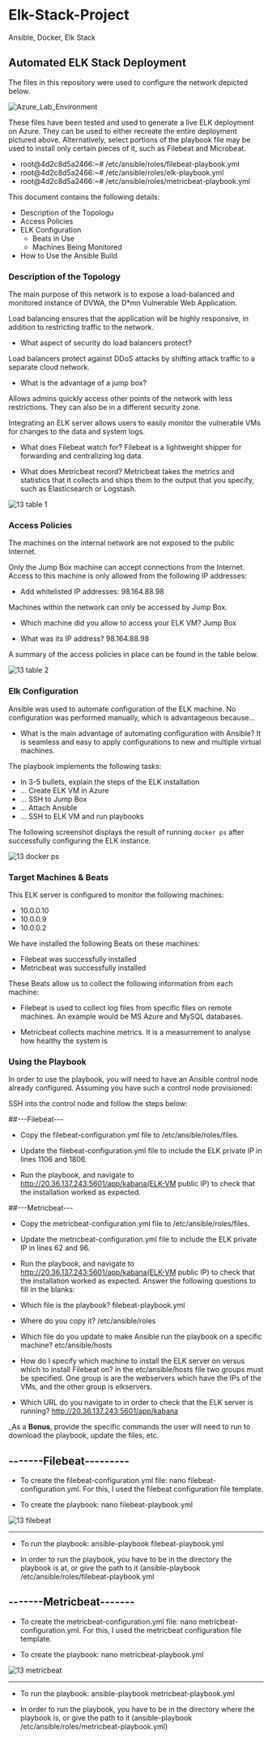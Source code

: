 # Elk-Stack-Project
Ansible, Docker, Elk Stack
## Automated ELK Stack Deployment

The files in this repository were used to configure the network depicted below.

![Azure_Lab_Environment](https://user-images.githubusercontent.com/80214918/110512134-8f3fbc00-80ca-11eb-917b-6a555fa3a71c.png)

These files have been tested and used to generate a live ELK deployment on Azure. They can be used to either recreate the entire deployment pictured above. Alternatively, select portions of the playbook file may be used to install only certain pieces of it, such as Filebeat and Microbeat.

 - root@4d2c8d5a2466:~# /etc/ansible/roles/filebeat-playbook.yml
 - root@4d2c8d5a2466:~# /etc/ansible/roles/elk-playbook.yml
 - root@4d2c8d5a2466:~# /etc/ansible/roles/metricbeat-playbook.yml

This document contains the following details:
- Description of the Topologu
- Access Policies
- ELK Configuration
  - Beats in Use
  - Machines Being Monitored
- How to Use the Ansible Build


### Description of the Topology

The main purpose of this network is to expose a load-balanced and monitored instance of DVWA, the D*mn Vulnerable Web Application.

Load balancing ensures that the application will be highly responsive, in addition to restricting traffic to the network.

- What aspect of security do load balancers protect? 

Load balancers protect against DDoS attacks by shifting attack traffic to a separate cloud network.

- What is the advantage of a jump box?

Allows admins quickly access other points of the network with less restrictions. They can also be in a different security zone.

Integrating an ELK server allows users to easily monitor the vulnerable VMs for changes to the data and system logs.

- What does Filebeat watch for? Filebeat is a lightweight shipper for forwarding and centralizing log data.

- What does Metricbeat record? Metricbeat takes the metrics and statistics that it collects and ships them to the output that you specify, such as Elasticsearch or Logstash.

![13 table 1](https://user-images.githubusercontent.com/80214918/110512938-505e3600-80cb-11eb-9f3a-d9c5f3632b0e.png)

### Access Policies

The machines on the internal network are not exposed to the public Internet. 

Only the Jump Box machine can accept connections from the Internet. Access to this machine is only allowed from the following IP addresses:

- Add whitelisted IP addresses: 98.164.88.98

Machines within the network can only be accessed by Jump Box.

- Which machine did you allow to access your ELK VM? Jump Box

- What was its IP address? 98.164.88.98

A summary of the access policies in place can be found in the table below.

![13 table 2](https://user-images.githubusercontent.com/80214918/110513126-7edc1100-80cb-11eb-8143-60b0372f6763.png)

### Elk Configuration

Ansible was used to automate configuration of the ELK machine. No configuration was performed manually, which is advantageous because...

- What is the main advantage of automating configuration with Ansible? It is seamless and easy to apply configurations to new and multiple virtual machines. 

The playbook implements the following tasks:
- In 3-5 bullets, explain the steps of the ELK installation
- ... Create ELK VM in Azure
- ... SSH to Jump Box
- ... Attach Ansible 
- ... SSH to ELK VM and run playbooks

The following screenshot displays the result of running `docker ps` after successfully configuring the ELK instance.

![13 docker ps](https://user-images.githubusercontent.com/80214918/110513200-95826800-80cb-11eb-9567-5966051e52a8.PNG)

### Target Machines & Beats
This ELK server is configured to monitor the following machines:
- 10.0.0.10
- 10.0.0.9
- 10.0.0.2

We have installed the following Beats on these machines:
- Filebeat was successfully installed
- Metricbeat was successfully installed

These Beats allow us to collect the following information from each machine:

- Filebeat is used to collect log files from specific files on remote machines. An example would be MS Azure and MySQL databases. 

- Metricbeat collects machine metrics. It is a measurrement to analyse how healthy the system is

### Using the Playbook
In order to use the playbook, you will need to have an Ansible control node already configured. Assuming you have such a control node provisioned: 

SSH into the control node and follow the steps below:

##---Filebeat---

- Copy the filebeat-configuration.yml file to /etc/ansible/roles/files.

- Update the filebeat-configuration.yml file to include the ELK private IP in lines 1106 and 1806.

- Run the playbook, and navigate to http://20.36.137.243:5601/app/kabana(ELK-VM public IP) to check that the installation worked as expected.

##---Metricbeat---

- Copy the metricbeat-configuration.yml file to /etc/ansible/roles/files.

- Update the metricbeat-configuration.yml file to include the ELK private IP in lines 62 and 96.

- Run the playbook, and navigate to http://20.36.137.243:5601/app/kabana(ELK-VM public IP) to check that the installation worked as expected.
Answer the following questions to fill in the blanks:
- Which file is the playbook? filebeat-playbook.yml

- Where do you copy it? /etc/ansible/roles

- Which file do you update to make Ansible run the playbook on a specific machine? etc/ansible/hosts

- How do I specify which machine to install the ELK server on versus which to install Filebeat on? in the etc/ansible/hosts file two groups must be specified. One group is are the webservers which have the IPs of the VMs, and the other group is elkservers.

- Which URL do you navigate to in order to check that the ELK server is running? http://20.36.137.243:5601/app/kabana

_As a **Bonus**, provide the specific commands the user will need to run to download the playbook, update the files, etc.

## -------Filebeat---------

- To create the filebeat-configuration.yml file: nano filebeat-configuration.yml. For this, I used the filebeat configuration file template.

- To create the playbook: nano filebeat-playbook.yml

![13 filebeat](https://user-images.githubusercontent.com/80214918/110515842-746f4680-80ce-11eb-8255-491dc912f38d.png)
        
---
- To run the playbook: ansible-playbook filebeat-playbook.yml

* In order to run the playbook, you have to be in the directory the playbook is at, or give the path to it (ansible-playbook /etc/ansible/roles/filebeat-playbook.yml

## -------Metricbeat-------

- To create the metricbeat-configuration.yml file: nano metricbeat-configuration.yml. For this, I used the metricbeat configuration file template.

- To create the playbook: nano metricbeat-playbook.yml

![13 metricbeat](https://user-images.githubusercontent.com/80214918/110515058-95836780-80cd-11eb-8dac-d2eec9de7600.png)

   ---
   
   - To run the playbook: ansible-playbook metricbeat-playbook.yml
   
   * In order to run the playbook, you have to be in the directory where the playbook is, or give the path to it (ansible-playbook /etc/ansible/roles/metricbeat-playbook.yml)

